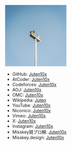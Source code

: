 <head prefix="og: http://ogp.me/ns# fb: http://ogp.me/ns/fb# website: http://ogp.me/ns/website#">
  <meta property="og:title" content="Juten10x">
  <meta property="og:type" content="website">
  <meta property="og:url" content="https://juten10x.github.io">
  <meta property="og:image" content="https://juten10x.github.io/IMG_2388.jpeg">
  <meta property="og:site_name" content="juten10x.github.io">
  <meta name="twitter::card" content="summary_large_image">
  <!-- <meta property="og:description" content="ページのディスクリプション" /> -->
  <!-- <meta property="og:locale" content="ローカル言語" /> -->
</head>

<img src="light_white.jpg" width="200px">

* GitHub: [Juten10x](https://github.com/Juten10x)
* AtCoder: [Juten10x](https://atcoder.jp/users/Juten10x)
* Codeforces: [Juten10x](https://codeforces.com/profile/Juten10x)
* AOJ: [Juten10x](https://onlinejudge.u-aizu.ac.jp/status/users/Juten10x)
* OMC: [Juten10x](https://onlinemathcontest.com/users/Juten10x)
* Wikipedia: [Juten](https://ja.wikipedia.org/wiki/%E5%88%A9%E7%94%A8%E8%80%85:Juten)
* YouTube: [Juten10x](https://www.youtube.com/@Juten10x)
* Niconico: [Juten10x](https://www.nicovideo.jp/user/125236633)
* Vimeo: [Juten10x](https://vimeo.com/juten10x)
* X: [Juten10x](https://x.com/Juten10x)
* Instagram: [Juten10x](https://www.instagram.com/juten10x)
* Misskey競プロ鯖: [Juten10x](https://misskey.kyoupro.com/@Juten10x)
* Misskey.design: [Juten10x](https://misskey.design/@Juten10x)
